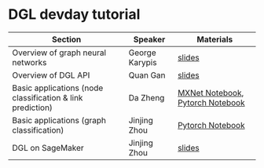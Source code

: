 # DGL devday tutorial

| Section | Speaker | Materials |
|-----------------------------------|----------------|------------|
| Overview of graph neural networks | George Karypis | [slides](https://github.com/zheng-da/DGL_devday_tutorial/blob/master/AWS%20Dev%20Day_PPT%202019.pptx) |
| Overview of DGL API | Quan Gan | [slides](https://github.com/zheng-da/DGL_devday_tutorial/blob/master/intro/slides.pdf) |
| Basic applications (node classification & link prediction) | Da Zheng | [MXNet Notebook](https://github.com/zheng-da/DGL_devday_tutorial/blob/master/BasicTasks_mxnet.ipynb), [Pytorch Notebook](https://github.com/zheng-da/DGL_devday_tutorial/blob/master/BasicTasks_pytorch.ipynb) |
| Basic applications (graph classification) | Jinjing Zhou | [Pytorch Notebook](https://github.com/zheng-da/DGL_devday_tutorial/blob/master/graph_classification_tutorial.ipynb) |
| DGL on SageMaker | Jinjing Zhou | [slides](https://github.com/zheng-da/DGL_devday_tutorial/blob/master/asset/sagemaker.pptx) |

